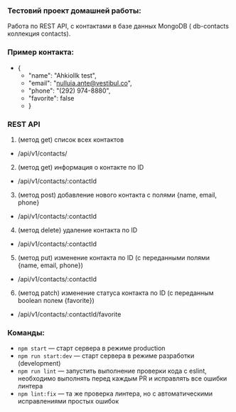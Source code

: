 ### Тестовий проект домашней работы:

Работа по REST API, с контактами в базе данных MongoDB ( db-contacts коллекция contacts).

### Пример контакта:

- {
  - "name": "Ahkiollk test",
  - "email": "nulluia.ante@vestibul.co",
  - "phone": "(292) 974-8880",
  - "favorite": false
  - }

### REST API

1. (метод get) список всех контактов

- /api/v1/contacts/

2. (метод get) информация о контакте по ID

- /api/v1/contacts/:contactId

3. (метод post) добавление нового контакта с полями {name, email, phone}

- /api/v1/contacts/:contactId

4. (метод delete) удаление контакта по ID

- /api/v1/contacts/:contactId

5. (метод put) изменение контакта по ID (с переданными полями {name, email, phone})

- /api/v1/contacts/:contactId

6. (метод patch) изменение статуса контакта по ID (с переданным boolean полем {favorite})

- /api/v1/contacts/:contactId/favorite

### Команды:

- `npm start` &mdash; старт сервера в режиме production
- `npm run start:dev` &mdash; старт сервера в режиме разработки (development)
- `npm run lint` &mdash; запустить выполнение проверки кода с eslint, необходимо выполнять перед каждым PR и исправлять все ошибки линтера
- `npm lint:fix` &mdash; та же проверка линтера, но с автоматическими исправлениями простых ошибок
